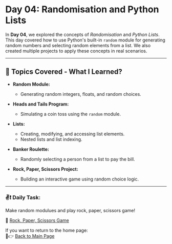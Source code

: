 # Day 04: Randomisation and Python Lists  

In **Day 04**, we explored the concepts of *Randomisation* and *Python Lists*. This day covered how to use Python's built-in `random` module for generating random numbers and selecting random elements from a list. We also created multiple projects to apply these concepts in real scenarios.

---

## 📌 **Topics Covered - What I Learned?**
- **Random Module:**  
  - Generating random integers, floats, and random choices.

- **Heads and Tails Program:**  
  - Simulating a coin toss using the `random` module.

- **Lists:**  
  - Creating, modifying, and accessing list elements.
  - Nested lists and list indexing.

- **Banker Roulette:**  
  - Randomly selecting a person from a list to pay the bill.

- **Rock, Paper, Scissors Project:**  
  - Building an interactive game using random choice logic.

---
### ✌❗ Daily Task:
Make random modulues and play rock, paper, scissors game!

🔗 [Rock, Paper, Scissors Game](https://busraatasoy.github.io/100-Days-of-Code-in-Python/Day-04/html/rock_paper_scissors_game.html)  



If you want to return to the home page:  
🔗👉 [Back to Main Page](https://github.com/busraatasoy/100-Days-of-Code-in-Python)  

